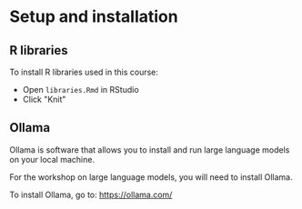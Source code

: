 # Setup and installation

## R libraries

To install R libraries used in this course:

- Open `libraries.Rmd` in RStudio
- Click "Knit"

## Ollama

Ollama is software that allows you to install and run large language models on your local machine.

For the workshop on large language models, you will need to install Ollama.

To install Ollama, go to:
https://ollama.com/
